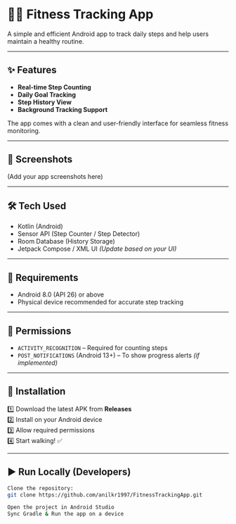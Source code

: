 # 🏃‍♂️ Fitness Tracking App

A simple and efficient Android app to track daily steps and help users maintain a healthy routine.

---

## ✨ Features

- **Real-time Step Counting**
- **Daily Goal Tracking**
- **Step History View**
- **Background Tracking Support**

The app comes with a clean and user-friendly interface for seamless fitness monitoring.

---

## 📱 Screenshots
(Add your app screenshots here)

---

## 🛠 Tech Used

- Kotlin (Android)
- Sensor API (Step Counter / Step Detector)
- Room Database (History Storage)
- Jetpack Compose / XML UI *(Update based on your UI)*

---

## 📌 Requirements

- Android 8.0 (API 26) or above
- Physical device recommended for accurate step tracking

---

## 🔐 Permissions

- `ACTIVITY_RECOGNITION` – Required for counting steps
- `POST_NOTIFICATIONS` (Android 13+) – To show progress alerts *(if implemented)*

---

## 🚀 Installation

1️⃣ Download the latest APK from **Releases**  
2️⃣ Install on your Android device  
3️⃣ Allow required permissions  
4️⃣ Start walking! ✅

---

## ▶️ Run Locally (Developers)

```bash
Clone the repository:
git clone https://github.com/anilkr1997/FitnessTrackingApp.git

Open the project in Android Studio
Sync Gradle & Run the app on a device

